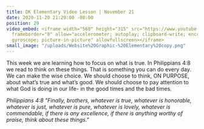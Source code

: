 ```yaml
---
title: DK Elementary Video Lesson | November 21
date: 2020-11-20 21:29:00 -08:00
position: 29
video_embed: <iframe width="560" height="315" src="https://www.youtube.com/embed/9LrPQ0do-Ws"
  frameborder="0" allow="accelerometer; autoplay; clipboard-write; encrypted-media;
  gyroscope; picture-in-picture" allowfullscreen></iframe>
small_image: "/uploads/Website%20Graphic-%20Elementary%20copy.png"
---
```


This week we are learning how to focus on what is true. In Philippians 4:8 we read to think on these things. That is something you can do every day. We can make the wise choice. We should choose to think, ON PURPOSE, about what’s true and what’s good. We should choose to pay attention to what God is doing in our life- in the good times and the bad times. 

*Philippians 4:8 "Finally, brothers, whatever is true, whatever is honorable, whatever is just, whatever is pure, whatever is lovely, whatever is commendable, if there is any excellence, if there is anything worthy of praise, think about these things."*